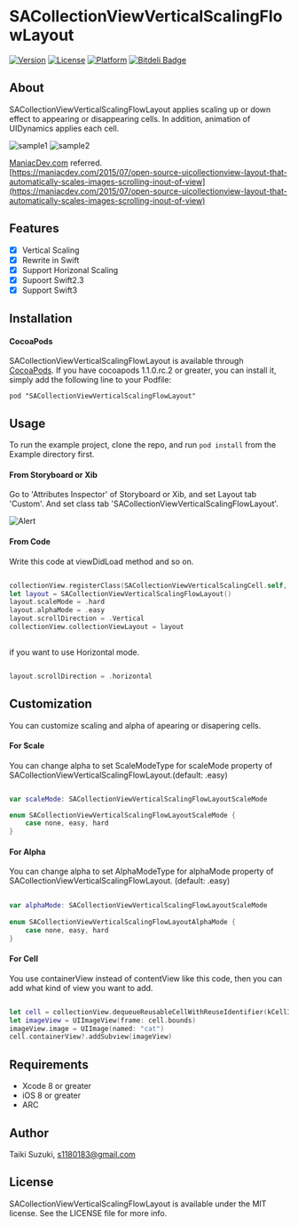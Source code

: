 # SACollectionViewVerticalScalingFlowLayout

[![Version](https://img.shields.io/cocoapods/v/SACollectionViewVerticalScalingFlowLayout.svg?style=flat)](http://cocoadocs.org/docsets/SACollectionViewVerticalScalingFlowLayout)
[![License](https://img.shields.io/cocoapods/l/SACollectionViewVerticalScalingFlowLayout.svg?style=flat)](http://cocoadocs.org/docsets/SACollectionViewVerticalScalingFlowLayout)
[![Platform](https://img.shields.io/cocoapods/p/SACollectionViewVerticalScalingFlowLayout.svg?style=flat)](http://cocoadocs.org/docsets/SACollectionViewVerticalScalingFlowLayout)
[![Bitdeli Badge](https://d2weczhvl823v0.cloudfront.net/szk-atmosphere/sacollectionviewverticalscalingflowlayout/trend.png)](https://bitdeli.com/free "Bitdeli Badge")

## About

SACollectionViewVerticalScalingFlowLayout applies scaling up or down effect to appearing or disappearing cells. In addition, animation of UIDynamics applies each cell.

![sample1](./SampleImage/sample1.gif) ![sample2](./SampleImage/sample2.gif)

[ManiacDev.com](https://maniacdev.com/) referred.  
[https://maniacdev.com/2015/07/open-source-uicollectionview-layout-that-automatically-scales-images-scrolling-inout-of-view](https://maniacdev.com/2015/07/open-source-uicollectionview-layout-that-automatically-scales-images-scrolling-inout-of-view)

## Features

- [x] Vertical Scaling
- [x] Rewrite in Swift 
- [x] Support Horizonal Scaling
- [x] Supoort Swift2.3
- [x] Support Swift3

## Installation

#### CocoaPods

SACollectionViewVerticalScalingFlowLayout is available through [CocoaPods](http://cocoapods.org). If you have cocoapods 1.1.0.rc.2 or greater, you can install
it, simply add the following line to your Podfile:

    pod "SACollectionViewVerticalScalingFlowLayout"


## Usage

To run the example project, clone the repo, and run `pod install` from the Example directory first.

#### From Storyboard or Xib

Go to 'Attributes Inspector' of Storyboard or Xib, and set Layout tab 'Custom'. And set class tab 'SACollectionViewVerticalScalingFlowLayout'.

![Alert](./SampleImage/CollectionView.png)

#### From Code

Write this code at viewDidLoad method and so on.

```swift

collectionView.registerClass(SACollectionViewVerticalScalingCell.self, forCellWithReuseIdentifier:kCellIdentifier)
let layout = SACollectionViewVerticalScalingFlowLayout()
layout.scaleMode = .hard
layout.alphaMode = .easy
layout.scrollDirection = .Vertical
collectionView.collectionViewLayout = layout
    
```

if you want to use Horizontal mode.

```swift

layout.scrollDirection = .horizontal

```

## Customization

You can customize scaling and alpha of apearing or disapering cells.

#### For Scale

You can change alpha to set ScaleModeType for scaleMode property of SACollectionViewVerticalScalingFlowLayout.(default: .easy)

```swift

var scaleMode: SACollectionViewVerticalScalingFlowLayoutScaleMode

enum SACollectionViewVerticalScalingFlowLayoutScaleMode {
    case none, easy, hard
}


```

#### For Alpha

You can change alpha to set AlphaModeType for alphaMode property of SACollectionViewVerticalScalingFlowLayout. (default: .easy)

``` swift
	
var alphaMode: SACollectionViewVerticalScalingFlowLayoutScaleMode
	
enum SACollectionViewVerticalScalingFlowLayoutAlphaMode {
    case none, easy, hard
}

```

#### For Cell

You use containerView instead of contentView like this code, then you can add what kind of view you want to add.

``` swift

let cell = collectionView.dequeueReusableCellWithReuseIdentifier(kCellIdentifier, forIndexPath: indexPath)
let imageView = UIImageView(frame: cell.bounds)
imageView.image = UIImage(named: "cat")
cell.containerView?.addSubview(imageView)

```

## Requirements
- Xcode 8 or greater
- iOS 8 or greater
- ARC

## Author

Taiki Suzuki, s1180183@gmail.com

## License

SACollectionViewVerticalScalingFlowLayout is available under the MIT license. See the LICENSE file for more info.

